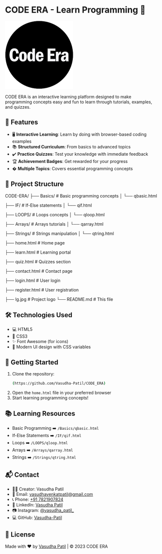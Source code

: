 # CODE ERA - Learn Programming 🚀

![CODE ERA Logo](lg.jpg)

CODE ERA is an interactive learning platform designed to make programming concepts easy and fun to learn through tutorials, examples, and quizzes.

## 🌟 Features

- 🖥️ **Interactive Learning**: Learn by doing with browser-based coding examples
- 📚 **Structured Curriculum**: From basics to advanced topics
- ✔️ **Practice Quizzes**: Test your knowledge with immediate feedback
- 🏆 **Achievement Badges**: Get rewarded for your progress
- � **Multiple Topics**: Covers essential programming concepts

## 📂 Project Structure

CODE-ERA/
├── Basics/              # Basic programming concepts
│   └── qbasic.html

├── IF/                  # If-Else statements
│   └── qif.html

├── LOOPS/               # Loops concepts
│   └── qloop.html

├── Arrays/              # Arrays tutorials
│   └── qarray.html

├── Strings/             # Strings manipulation
│   └── qtring.html

├── home.html            # Home page

├── learn.html           # Learning portal

├── quiz.html            # Quizzes section

├── contact.html         # Contact page

├── login.html           # User login

├── register.html        # User registration

├── lg.jpg               # Project logo
└── README.md            # This file

## 🛠️ Technologies Used

- 💻 HTML5
- 🎨 CSS3
- ✨ Font Awesome (for icons)
- 🌈 Modern UI design with CSS variables

## 🚀 Getting Started

1. Clone the repository:
   ```bash
   (https://github.com/Vasudha-Patil/CODE_ERA)
   ```
2. Open the `home.html` file in your preferred browser
3. Start learning programming concepts!

## 📚 Learning Resources

- Basic Programming ➡️ `/Basics/qbasic.html`
- If-Else Statements ➡️ `/IF/qif.html`
- Loops ➡️ `/LOOPS/qloop.html`
- Arrays ➡️ `/Arrays/qarray.html`
- Strings ➡️ `/Strings/qtring.html`

## 📬 Contact

- 👩‍💻 Creator: Vasudha Patil
- 📧 Email: [vasudhavenkatpatil@gmail.com](mailto:vasudhavenkatpatil@gmail.com)
- 📞 Phone: [+91 7821907824](tel:+917821907824)
- 🔗 LinkedIn: [Vasudha Patil](https://www.linkedin.com/in/vasudha-patil-b19499231/)
- 📷 Instagram: [@vasudha_patil_](https://www.instagram.com/vasudha_patil_/)
- 💻 GitHub: [Vasudha-Patil](https://github.com/Vasudha48)

## 📜 License

Made with ❤️ by [Vasudha Patil](https://github.com/Vasudha48) | © 2023 CODE ERA

